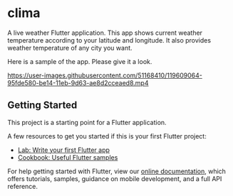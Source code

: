 # clima

A live weather Flutter application. 
This app shows current weather temperature according to your latitude and longitude. It also provides weather temperature of any city you want.

Here is a sample of the app. Please give it a look.



https://user-images.githubusercontent.com/51168410/119609064-95fde580-be14-11eb-9d63-ae8d2cceaed8.mp4



## Getting Started

This project is a starting point for a Flutter application.

A few resources to get you started if this is your first Flutter project:

- [Lab: Write your first Flutter app](https://flutter.dev/docs/get-started/codelab)
- [Cookbook: Useful Flutter samples](https://flutter.dev/docs/cookbook)

For help getting started with Flutter, view our
[online documentation](https://flutter.dev/docs), which offers tutorials,
samples, guidance on mobile development, and a full API reference.
